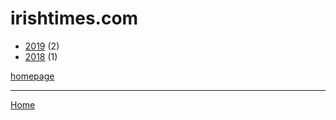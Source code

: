 # irishtimes.com

  * [2019](./irishtimes-com-2019.md) (2)
  * [2018](./irishtimes-com-2018.md) (1)

[homepage](https://www.irishtimes.com/)

----

[Home](../index.md)
